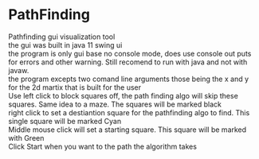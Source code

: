 # PathFinding
Pathfinding gui visualization tool <br>
the gui was built in java 11 swing ui <br>
the program is only gui base no console mode, does use console out puts for errors and other warning. Still recomend to run with java and not with javaw. <br>
the program excepts two comand line arguments those being the x and y for the 2d martix that is built for the user <br>
Use left click to block squares off, the path finding algo will skip these squares. Same idea to a maze. The squares will be marked black<br>
right click to set a destiantion square for the pathfinding algo to find. This single square will be marked Cyan<br>
Middle mouse click will set a starting square. This square will be marked with Green <br>
Click Start when you want to the path the algorithm takes <br>

